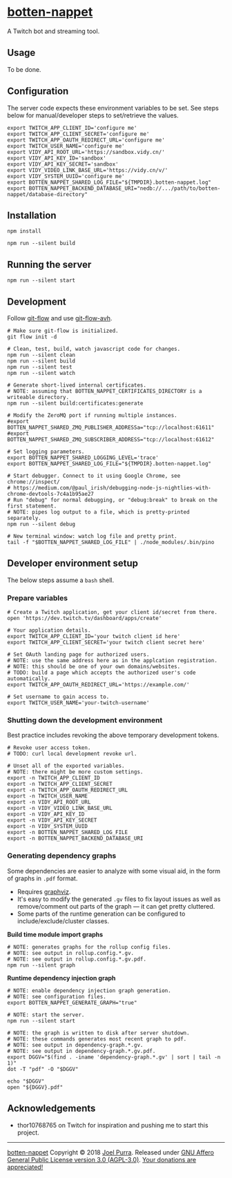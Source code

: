 # [botten-nappet](https://joelpurra.com/projects/botten-nappet/)

A Twitch bot and streaming tool.



## Usage

To be done.



## Configuration

The server code expects these environment variables to be set. See steps below for manual/developer steps to set/retrieve the values.

```shell
export TWITCH_APP_CLIENT_ID='configure me'
export TWITCH_APP_CLIENT_SECRET='configure me'
export TWITCH_APP_OAUTH_REDIRECT_URL='configure me'
export TWITCH_USER_NAME='configure me'
export VIDY_API_ROOT_URL='https://sandbox.vidy.cn/'
export VIDY_API_KEY_ID='sandbox'
export VIDY_API_KEY_SECRET='sandbox'
export VIDY_VIDEO_LINK_BASE_URL='https://vidy.cn/v/'
export VIDY_SYSTEM_UUID='configure me'
export BOTTEN_NAPPET_SHARED_LOG_FILE="${TMPDIR}.botten-nappet.log"
export BOTTEN_NAPPET_BACKEND_DATABASE_URI="nedb://.../path/to/botten-nappet/database-directory"
```



## Installation

```shell
npm install

npm run --silent build
```



## Running the server

```shell
npm run --silent start
```



## Development

Follow [git-flow](https://danielkummer.github.io/git-flow-cheatsheet/) and use [git-flow-avh](https://github.com/petervanderdoes/gitflow-avh).

```shell
# Make sure git-flow is initialized.
git flow init -d

# Clean, test, build, watch javascript code for changes.
npm run --silent clean
npm run --silent build
npm run --silent test
npm run --silent watch

# Generate short-lived internal certificates.
# NOTE: assuming that BOTTEN_NAPPET_CERTIFICATES_DIRECTORY is a writeable directory.
npm run --silent build:certificates:generate

# Modify the ZeroMQ port if running multiple instances.
#export BOTTEN_NAPPET_SHARED_ZMQ_PUBLISHER_ADDRESSa="tcp://localhost:61611"
#export BOTTEN_NAPPET_SHARED_ZMQ_SUBSCRIBER_ADDRESS="tcp://localhost:61612"

# Set logging parameters.
export BOTTEN_NAPPET_SHARED_LOGGING_LEVEL='trace'
export BOTTEN_NAPPET_SHARED_LOG_FILE="${TMPDIR}.botten-nappet.log"

# Start debugger. Connect to it using Google Chrome, see chrome://inspect/
# https://medium.com/@paul_irish/debugging-node-js-nightlies-with-chrome-devtools-7c4a1b95ae27
# Run "debug" for normal debugging, or "debug:break" to break on the first statement.
# NOTE: pipes log output to a file, which is pretty-printed separately.
npm run --silent debug

# New terminal window: watch log file and pretty print.
tail -f "$BOTTEN_NAPPET_SHARED_LOG_FILE" | ./node_modules/.bin/pino
```



## Developer environment setup

The below steps assume a `bash` shell.


### Prepare variables

```shell
# Create a Twitch application, get your client id/secret from there.
open 'https://dev.twitch.tv/dashboard/apps/create'

# Your application details.
export TWITCH_APP_CLIENT_ID='your twitch client id here'
export TWITCH_APP_CLIENT_SECRET='your twitch client secret here'

# Set OAuth landing page for authorized users.
# NOTE: use the same address here as in the applcation registration.
# NOTE: this should be one of your own domains/websites.
# TODO: build a page which accepts the authorized user's code automatically.
export TWITCH_APP_OAUTH_REDIRECT_URL='https://example.com/'

# Set username to gain access to.
export TWITCH_USER_NAME='your-twitch-username'
```


### Shutting down the development environment

Best practice includes revoking the above temporary development tokens.

```shell
# Revoke user access token.
# TODO: curl local development revoke url.
```

```shell
# Unset all of the exported variables.
# NOTE: there might be more custom settings.
export -n TWITCH_APP_CLIENT_ID
export -n TWITCH_APP_CLIENT_SECRET
export -n TWITCH_APP_OAUTH_REDIRECT_URL
export -n TWITCH_USER_NAME
export -n VIDY_API_ROOT_URL
export -n VIDY_VIDEO_LINK_BASE_URL
export -n VIDY_API_KEY_ID
export -n VIDY_API_KEY_SECRET
export -n VIDY_SYSTEM_UUID
export -n BOTTEN_NAPPET_SHARED_LOG_FILE
export -n BOTTEN_NAPPET_BACKEND_DATABASE_URI
```



### Generating dependency graphs

Some dependencies are easier to analyze with some visual aid, in the form of graphs in `.pdf` format.

- Requires [graphviz](https://www.graphviz.org).
- It's easy to modify the generated `.gv` files to fix layout issues as well as remove/comment out parts of the graph — it can get pretty cluttered.
- Some parts of the runtime generation can be configured to include/exclude/cluster classes.


**Build time module import graphs**

```shell
# NOTE: generates graphs for the rollup config files.
# NOTE: see output in rollup.config.*.gv.
# NOTE: see output in rollup.config.*.gv.pdf.
npm run --silent graph
```


**Runtime dependency injection graph**

```shell
# NOTE: enable dependency injection graph generation.
# NOTE: see configuration files.
export BOTTEN_NAPPET_GENERATE_GRAPH="true"

# NOTE: start the server.
npm run --silent start

# NOTE: the graph is written to disk after server shutdown.
# NOTE: these commands generates most recent graph to pdf.
# NOTE: see output in dependency-graph.*.gv.
# NOTE: see output in dependency-graph.*.gv.pdf.
export DGGV="$(find . -iname 'dependency-graph.*.gv' | sort | tail -n 1)"
dot -T "pdf" -O "$DGGV"

echo "$DGGV"
open "${DGGV}.pdf"
```



## Acknowledgements

- thor10768765 on Twitch for inspiration and pushing me to start this project.



---

[botten-nappet](https://joelpurra.com/projects/botten-nappet/) Copyright &copy; 2018 [Joel Purra](https://joelpurra.com/). Released under [GNU Affero General Public License version 3.0 (AGPL-3.0)](https://www.gnu.org/licenses/agpl.html). [Your donations are appreciated!](https://joelpurra.com/donate/)
